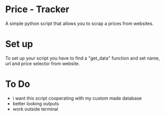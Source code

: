 # Price - Tracker   
A simple python script that allows you to scrap a prices from websites.   
   
# Set up   
To set up your script you have to find a "get_data" function and set name, url and price selector from website.
   
# To Do  
- i want this script cooperating with my custom made database   
- better looking outputs   
- work outside terminal